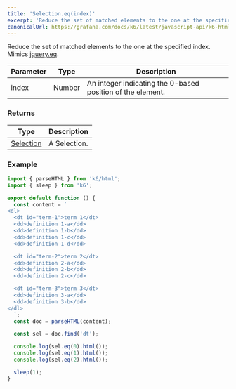 ```yaml
---
title: 'Selection.eq(index)'
excerpt: 'Reduce the set of matched elements to the one at the specified index.'
canonicalUrl: https://grafana.com/docs/k6/latest/javascript-api/k6-html/selection/selection-eq/
---
```


Reduce the set of matched elements to the one at the specified index.
Mimics [jquery.eq](https://api.jquery.com/eq/).

| Parameter | Type   | Description                                                |
| --------- | ------ | ---------------------------------------------------------- |
| index     | Number | An integer indicating the 0-based position of the element. |

### Returns

| Type                                           | Description  |
| ---------------------------------------------- | ------------ |
| [Selection](/javascript-api/k6-html/selection) | A Selection. |

### Example

<CodeGroup labels={[]}>

```javascript
import { parseHTML } from 'k6/html';
import { sleep } from 'k6';

export default function () {
  const content = `
<dl>
  <dt id="term-1">term 1</dt>
  <dd>definition 1-a</dd>
  <dd>definition 1-b</dd>
  <dd>definition 1-c</dd>
  <dd>definition 1-d</dd>

  <dt id="term-2">term 2</dt>
  <dd>definition 2-a</dd>
  <dd>definition 2-b</dd>
  <dd>definition 2-c</dd>

  <dt id="term-3">term 3</dt>
  <dd>definition 3-a</dd>
  <dd>definition 3-b</dd>
</dl>
  `;
  const doc = parseHTML(content);

  const sel = doc.find('dt');

  console.log(sel.eq(0).html());
  console.log(sel.eq(1).html());
  console.log(sel.eq(2).html());

  sleep(1);
}
```

</CodeGroup>
